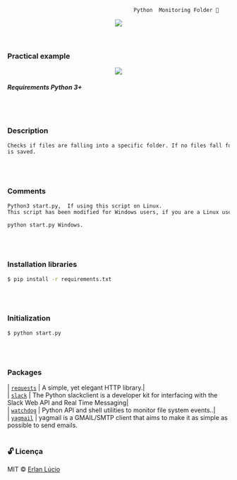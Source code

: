                                             Python  Monitoring Folder 🔎

<p align=center>

<img src="https://user-images.githubusercontent.com/47280551/71328798-9c8b7d80-24fb-11ea-8713-e6665ad984c5.png"/>
<br><br><br>

### Practical example
<p align=center>
<img src="https://user-images.githubusercontent.com/47280551/71328874-c72a0600-24fc-11ea-8498-233a769410ea.gif"/>


<br>


##### Requirements Python 3+
<br><br> 


 
### Description
```sh
Checks if files are falling into a specific folder. If no files fall for a while, a message is triggered in the email and Slack informing. If Case a file is created, deleted, edited, or moved, a log
is saved.
```
<br><br> 

 

### Comments
```sh
Python3 start.py,  If using this script on Linux.
This script has been modified for Windows users, if you are a Linux user like me, you need to modify this script for your Linux environment.

python start.py Windows.
```
<br><br> 


### Installation libraries
```sh
$ pip install -r requirements.txt
```
<br><br>



### Initialization 

```sh
$ python start.py
```
<br><br> 
 


### Packages
| [`requests`](https://github.com/psf/requests) | A simple, yet elegant HTTP library.|<br>
| [`slack`](https://pypi.org/project/slackclient/) | The Python slackclient is a developer kit for interfacing with the Slack Web API and Real Time Messaging|<br>
| [`watchdog`](https://pypi.org/project/watchdog/) | Python API and shell utilities to monitor file system events..|<br>
| [`yagmail`](https://pypi.org/project/yagmail//) | yagmail is a GMAIL/SMTP client that aims to make it as simple as possible to send emails.
<br><br> 


### 🔓 Licença 
MIT © [Erlan Lúcio](https://br.linkedin.com/in/erlan-lucio-760745183)
<br><br> 
